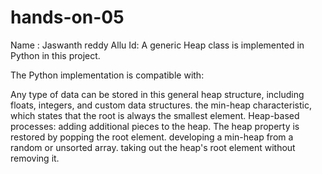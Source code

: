 # hands-on-05
Name : Jaswanth reddy Allu
Id: 
A generic Heap class is implemented in Python in this project.

The Python implementation is compatible with:

Any type of data can be stored in this general heap structure, including floats, integers, and custom data structures.
the min-heap characteristic, which states that the root is always the smallest element.
Heap-based processes:
adding additional pieces to the heap.
The heap property is restored by popping the root element.
developing a min-heap from a random or unsorted array.
taking out the heap's root element without removing it.
